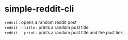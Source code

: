# simple-reddit-cli

```reddit``` : opens a random reddit post <br/>
```reddit --title``` : prints a random post title <br />
```reddit --print``` : prints a random post title and the post link

